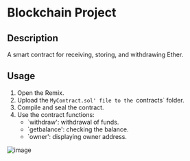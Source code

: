 # Blockchain Project

## Description
A smart contract for receiving, storing, and withdrawing Ether.

## Usage
1. Open the Remix.
2. Upload the `MyContract.sol' file to the `contracts` folder.
3. Compile and seal the contract.
4. Use the contract functions:
   - `withdraw': withdrawal of funds.
   - `getbalance': checking the balance.
   - `owner': displaying owner address.
     
![image](https://github.com/user-attachments/assets/0231622c-8c65-45ae-9f8d-159f6a132cfc)
